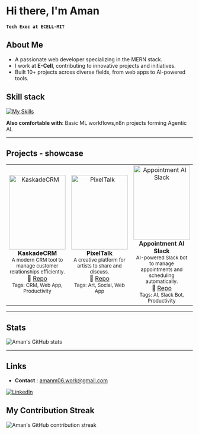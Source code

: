 <!--
Credits and references used in this README:

1) Layout ideas and section inspiration:
   https://github.com/abhisheknaiidu/awesome-github-profile-readme?tab=readme-ov-file#descriptive-

2) Skill icons (SVG badges):
   https://github.com/tandpfun/skill-icons?tab=readme-ov-file#icons-list

3) GitHub stats card:
   https://github.com/anuraghazra/github-readme-stats
-->

# Hi there, I'm Aman
**`Tech Exec at ECELL-MIT`** 

## About Me
- A passionate web developer specializing in the MERN stack.
- I work at **E-Cell**, contributing to innovative projects and initiatives.
- Built 10+ projects across diverse fields, from web apps to AI-powered tools.


## Skill stack
<!-- Skill icons provided by skill-icons. Full icon list and names:
     https://github.com/tandpfun/skill-icons?tab=readme-ov-file#icons-list -->
[![My Skills](https://skillicons.dev/icons?i=js,html,css,git,github,python,typescript,nodejs&theme=light)](https://skillicons.dev)

**Also comfortable with**: Basic ML workflows,n8n projects forming Agentic AI.


---

## Projects - showcase

<table>
  <tr>
    <td align="center" width="33%">
      <a href="https://github.com/AmanM006/KaskadeCRM">
        <img src="https://raw.githubusercontent.com/AmanM006/KaskadeCRM/main/starry-night-sky-galaxy-night-star-overlay-midnight-sky-background-dynamic-night-sky_1121023-419.jpg"
             alt="KaskadeCRM"
             style="width:100%; height:200px; object-fit:cover;"/>
      </a>
      <br/>
      <b>KaskadeCRM</b><br/>
      <sub>A modern CRM tool to manage customer relationships efficiently.</sub><br/>
      🔗 <a href="https://github.com/AmanM006/KaskadeCRM">Repo</a>
      <br/>
      <sub>Tags: CRM, Web App, Productivity</sub>
    </td>
    <td align="center" width="33%">
      <a href="https://github.com/AmanM006/PixelTalk">
        <img src="https://raw.githubusercontent.com/AmanM006/PixelTalk/main/starry-night-sky-galaxy-night-star-overlay-midnight-sky-background-dynamic-night-sky_1121023-419.jpg"
             alt="PixelTalk"
             style="width:100%; height:200px; object-fit:cover;"/>
      </a>
      <br/>
      <b>PixelTalk</b><br/>
      <sub>A creative platform for artists to share and discuss.</sub><br/>
      🔗 <a href="https://github.com/AmanM006/PixelTalk">Repo</a>
      <br/>
      <sub>Tags: Art, Social, Web App</sub>
    </td>
    <td align="center" width="33%">
      <a href="https://github.com/AmanM006/Appointment-AI-Slack">
        <img src="https://raw.githubusercontent.com/AmanM006/Appointment-AI-Slack/main/public/starry-night-sky-galaxy-night-star-overlay-midnight-sky-background-dynamic-night-sky_1121023-419.jpg"
             alt="Appointment AI Slack"
             style="width:100%; height:200px; object-fit:cover;"/>
      </a>
      <br/>
      <b>Appointment AI Slack</b><br/>
      <sub>AI-powered Slack bot to manage appointments and scheduling automatically.</sub><br/>
      🔗 <a href="https://github.com/AmanM006/Appointment-AI-Slack">Repo</a>
      <br/>
      <sub>Tags: AI, Slack Bot, Productivity</sub>
    </td>
  </tr>
</table>


---

## Stats
<!-- Stats card by anuraghazra/github-readme-stats
     Customization guide:
     - Hide private contributions: &count_private=true|false
     - Theme list: ?theme=gruvbox,radical,tokyonight,onedark,dracula etc.
     - Show icons: &show_icons=true
     Docs: https://github.com/anuraghazra/github-readme-stats -->
![Aman's GitHub stats](https://github-readme-stats.vercel.app/api?username=AmanM006&show_icons=true&theme=tokyonight&hide_border=false)

---

## Links
<!-- Section layout inspired by Awesome GitHub Profile README "Descriptive" patterns:
     https://github.com/abhisheknaiidu/awesome-github-profile-readme?tab=readme-ov-file#descriptive- -->
- **Contact** : amanm06.work@gmail.com

<a href="https://www.linkedin.com/in/aman-mishra-linked-in/" target="blank">
  <img src="https://skillicons.dev/icons?i=linkedin" alt="LinkedIn" />
</a>

<!-- Optional: fun GIF. Consider replacing with contribution streak or removing for a tighter, more professional finish. -->
## My Contribution Streak

![Aman's GitHub contribution streak](https://github-readme-streak-stats.herokuapp.com/?user=AmanM006&theme=tokyonight)
